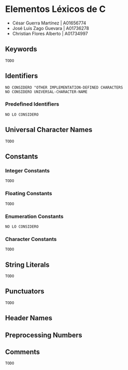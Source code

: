 # Elementos Léxicos de C

- César Guerra Martínez | A01656774
- José Luis Zago Guevara | A01736278
- Christian Flores Alberto | A01734997

## Keywords
    TODO

## Identifiers
    NO CONSIDERO "OTHER IMPLEMENTATION-DEFINED CHARACTERS
    NO CONSIDERO UNIVERSAL-CHARACTER-NAME
### Predefined Identifiers
    NO LO CONSIDERO

## Universal Character Names
    TODO

## Constants
### Integer Constants
    TODO
### Floating Constants
    TODO
### Enumeration Constants
    NO LO CONSIDERO
### Character Constants
    TODO

## String Literals
    TODO

## Punctuators
    TODO

## Header Names

## Preprocessing Numbers

## Comments
    TODO
